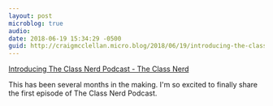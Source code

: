 ```yaml
---
layout: post
microblog: true
audio: 
date: 2018-06-19 15:34:29 -0500
guid: http://craigmcclellan.micro.blog/2018/06/19/introducing-the-class.html
---
```

[Introducing The Class Nerd Podcast - The Class Nerd](http://www.theclassnerd.com/2018/06/19/introducing-the-class.html)

This has been several months in the making. I'm so excited to finally share the first episode of The Class Nerd Podcast.
